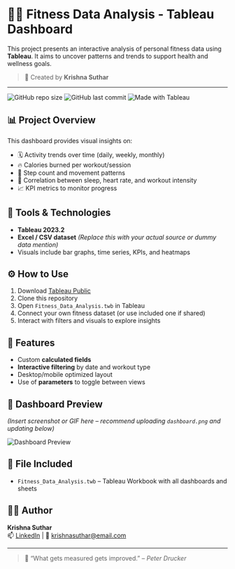 # 🏋️‍♂️ Fitness Data Analysis - Tableau Dashboard

This project presents an interactive analysis of personal fitness data using **Tableau**. It aims to uncover patterns and trends to support health and wellness goals.

> 📌 Created by **Krishna Suthar**

---

![GitHub repo size](https://img.shields.io/github/repo-size/yourusername/Fitness_Data_Analysis)
![GitHub last commit](https://img.shields.io/github/last-commit/yourusername/Fitness_Data_Analysis)
![Made with Tableau](https://img.shields.io/badge/Made%20with-Tableau-blue)

## 📊 Project Overview

This dashboard provides visual insights on:

- 🗓️ Activity trends over time (daily, weekly, monthly)
- 🔥 Calories burned per workout/session
- 👟 Step count and movement patterns
- 💓 Correlation between sleep, heart rate, and workout intensity
- 📈 KPI metrics to monitor progress

## 🧰 Tools & Technologies

- **Tableau 2023.2**
- **Excel / CSV dataset** *(Replace this with your actual source or dummy data mention)*
- Visuals include bar graphs, time series, KPIs, and heatmaps

## ⚙️ How to Use

1. Download [Tableau Public](https://public.tableau.com/en-us/s/download)
2. Clone this repository
3. Open `Fitness_Data_Analysis.twb` in Tableau
4. Connect your own fitness dataset (or use included one if shared)
5. Interact with filters and visuals to explore insights

## 📌 Features

- Custom **calculated fields**
- **Interactive filtering** by date and workout type
- Desktop/mobile optimized layout
- Use of **parameters** to toggle between views

## 📸 Dashboard Preview

*(Insert screenshot or GIF here – recommend uploading `dashboard.png` and updating below)*

![Dashboard Preview](dashboard.png)

## 📂 File Included

- `Fitness_Data_Analysis.twb` – Tableau Workbook with all dashboards and sheets

## 🙋‍♂️ Author

**Krishna Suthar**  
📫 [LinkedIn](https://linkedin.com/in/YOUR-LINK) | 📧 krishnasuthar@email.com

---

> 🧠 “What gets measured gets improved.” – *Peter Drucker*
